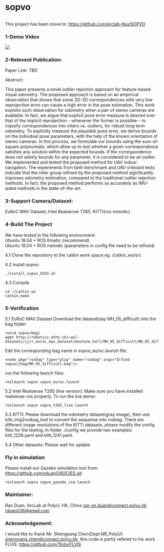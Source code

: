 #  sopvo
## 
This project has been move to: https://github.com/arclab-hku/SOPVO

### 1-Demo Video

[![](http://img.youtube.com/vi/VfmFdpIEhFM/0.jpg)](http://www.youtube.com/watch?v=VfmFdpIEhFM "")

### 2-Relevent Publication:

Paper Link: TBD

Abstruct:

This paper presents a novel outlier rejection approach for feature-based visual odometry. The proposed approach is based on an empirical observation that shows that some 2D-3D correspondences with very low reprojection error can cause a high error in the pose estimation. This work exploits such observation for odometry when a pair of stereo cameras are available. In fact, we argue that explicit pose error measure is desired over that of the implicit reprojection --whenever the former is possible-- to classify correspondences into inliers vs. outliers, for robust long term odometry. To explicitly measure the plausible pose error, we derive bounds on the individual pose parameters, with the help of the known orientation of stereo cameras. In this process, we formulate our bounds using the sum-of-square polynomials, which allow us to test whether a given correspondence satisfies any solution within the expected bounds. If the correspondence does not satisfy bounds for any parameter, it is considered to be an outlier. We implemented and tested the proposed method for UAV indoor navigation. The experiments from both benchmark and UAV onboard tests indicate that the inlier group refined by the proposed method significantly improves odometry estimation, compared to the traditional outlier rejection methods. In fact, the proposed method performs as accurately as IMU-aided methods in the state-of-the-art.

### 3-Support Camera/Dataset:
EuRoC MAV Dataset, Intel Realsense T265, KITTI(ros melodic)
### 4-Build The Project
We have tested in the following environment: <br />
Ubuntu 16.04 + ROS Kinetic (recommend) <br />
Ubuntu 18.04 + ROS melodic (parameters in config file need to be refined) <br />

4.1 Clone the repository to the catkin work space eg. /catkin_ws/src

4.2 Install sopvo:
````
./install_sopvo_XXXX.sh
````
4.3 Compile
````
cd ~/catkin_ws
catkin_make
````
### 5-Verification
5.1 EuRoC MAV Dataset
Download the dataset(say MH_05_difficult) into the bag folder:
````
roscd sopvo/bag/
wget http://robotics.ethz.ch/~asl-datasets/ijrr_euroc_mav_dataset/machine_hall/MH_05_difficult/MH_05_difficult.bag
````
Edit the corresponding bag name in sopvo_euroc.launch file:
````
<node pkg="rosbag" type="play" name="rosbag" args="$(find sopvo)/bag/MH_05_difficult.bag"/>
````
run the following launch files:
````
roslaunch sopvo sopvo_euroc.launch
````

5.2 Intel Realsense T265 (live version):
Make sure you have installed realsense-ros properly. To run the live demo:
````
roslaunch sopvo sopvo_t265_live.launch
````

5.3 KITTI:
Please download the odometry dataset(gray image), then use kitti_img2rosbag_tool to convert the sequense into rosbag.
There are different image resolutions of the KITTI datasets, please modify the config files for the testing. 
In folder ./config we provide two examples: kitti_1226.yaml and kitti_1241.yaml. 

5.4 Other datasets:
Please wait for update.

### Fly in simulation

Please install our Gazebo simulation tool from: https://github.com/rduan036/E2ES.git

````
roslaunch sopvo sopvo_gazebo_sim.launch 
````

### Maintainer:
Ran Duan, ArcLab at PolyU, HK, China
ran-sn.duan@connect.polyu.hk
rduan036@gmail.com

### Acknowledgement:
I would like to thank Mr. Shengyang Chen(Dept.ME,PolyU): shengyang.chen@connect.polyu.hk, this code is partly refered to his work FLVIS: https://github.com/Ttoto/FLVIS
